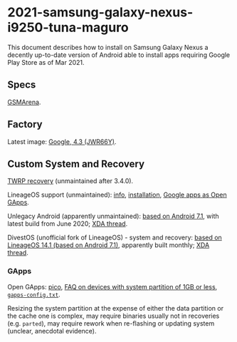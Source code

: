 # 2021-samsung-galaxy-nexus-i9250-tuna-maguro

This document describes how to install on Samsung Galaxy Nexus
a decently up-to-date version of Android able to install apps requiring Google Play Store
as of Mar 2021.

## Specs

[GSMArena](https://www.gsmarena.com/samsung_galaxy_nexus_i9250-4219.php).

## Factory

Latest image: [Google, 4.3 (JWR66Y)](https://developers.google.com/android/images#yakju).

## Custom System and Recovery

[TWRP recovery](https://dl.twrp.me/maguro/) (unmaintained after 3.4.0).

LineageOS support (unmaintained):
[info](https://wiki.lineageos.org/devices/maguro),
[installation](https://wiki.lineageos.org/devices/maguro/install),
[Google apps as Open GApps](https://wiki.lineageos.org/gapps.html).

Unlegacy Android (apparently unmaintained):
[based on Android 7.1](https://builds.unlegacy-android.org/aosp-7.1/tuna/),
with latest build from June 2020;
[XDA thread](https://forum.xda-developers.com/t/rom-aosp-4-4-6-0-7-1-unlegacy-android-project.3334574/).

DivestOS (unofficial fork of LineageOS) - system and recovery:
[based on LineageOS 14.1 (based on Android 7.1)](https://divestos.org/index.php?page=devices&base=LineageOS#device-maguro),
apparently built monthly;
[XDA thread](https://forum.xda-developers.com/t/rom-divestos-14-1-for-maguro-toro-toroplus.4249415/).

### GApps

Open GApps:
[pico](https://github.com/opengapps/opengapps/wiki/Package-Comparison),
[FAQ on devices with system partition of 1GB or less](https://github.com/opengapps/opengapps/wiki/FAQ#11-open-gapps-install-failed-with-the-message-insufficient-storage-space-available-in-system-partition-my-device-has-16gb-or-more-of-storage-available-how-can-this-be),
[`gapps-config.txt`](https://github.com/opengapps/opengapps/wiki/Advanced-Features-and-Options#gapps-config-file-location).

Resizing the system partition at the expense of either the data partition or the cache one
is complex,
may require binaries usually not in recoveries (e.g. `parted`),
may require rework when re-flashing or updating system (unclear, anecdotal evidence).
